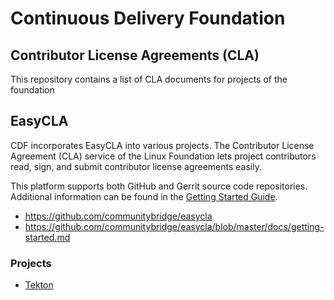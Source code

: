 # Continuous Delivery Foundation 

## Contributor License Agreements (CLA)

This repository contains a list of CLA documents for projects of the foundation

## EasyCLA 

CDF incorporates EasyCLA into various projects. The Contributor License Agreement (CLA) service of the Linux Foundation lets project contributors read, sign, and submit contributor license agreements easily.

This platform supports both GitHub and Gerrit source code repositories. Additional information can be found in the [Getting Started Guide](https://github.com/communitybridge/easycla/blob/master/docs/getting-started.md).

* https://github.com/communitybridge/easycla
* https://github.com/communitybridge/easycla/blob/master/docs/getting-started.md


### Projects

* [Tekton](https://github.com/cdfoundation/cla/tree/master/projects/tekton)
